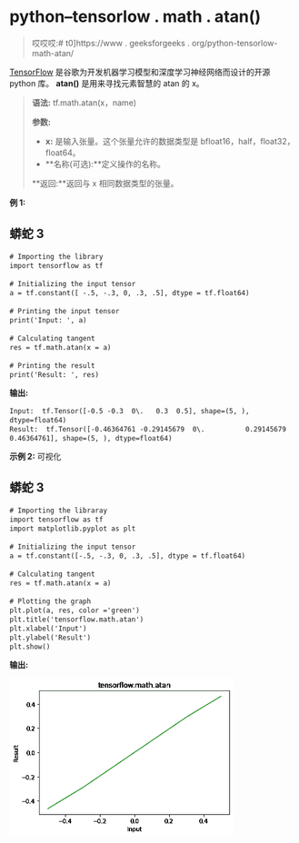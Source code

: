# python–tensorlow . math . atan()

> 哎哎哎:# t0]https://www . geeksforgeeks . org/python-tensorlow-math-atan/

[TensorFlow](https://www.geeksforgeeks.org/introduction-to-tensorflow/) 是谷歌为开发机器学习模型和深度学习神经网络而设计的开源 python 库。
**atan()** 是用来寻找元素智慧的 atan 的 x。

> **语法:** tf.math.atan(x，name)
> 
> **参数:**
> 
> *   **x:** 是输入张量。这个张量允许的数据类型是 bfloat16，half，float32，float64。
> *   **名称(可选):**定义操作的名称。
>     
> 
> **返回:**返回与 x 相同数据类型的张量。

**例 1:**

## 蟒蛇 3

```
# Importing the library
import tensorflow as tf

# Initializing the input tensor
a = tf.constant([ -.5, -.3, 0, .3, .5], dtype = tf.float64)

# Printing the input tensor
print('Input: ', a)

# Calculating tangent
res = tf.math.atan(x = a)

# Printing the result
print('Result: ', res)
```

**输出:**

```
Input:  tf.Tensor([-0.5 -0.3  0\.   0.3  0.5], shape=(5, ), dtype=float64)
Result:  tf.Tensor([-0.46364761 -0.29145679  0\.          0.29145679  0.46364761], shape=(5, ), dtype=float64)

```

**示例 2:** 可视化

## 蟒蛇 3

```
# Importing the libraray
import tensorflow as tf
import matplotlib.pyplot as plt

# Initializing the input tensor
a = tf.constant([-.5, -.3, 0, .3, .5], dtype = tf.float64)

# Calculating tangent
res = tf.math.atan(x = a)

# Plotting the graph
plt.plot(a, res, color ='green')
plt.title('tensorflow.math.atan')
plt.xlabel('Input')
plt.ylabel('Result')
plt.show()
```

**输出:**

![](img/3f130b2b9d9e2de3e26f6b405b89a3c7.png)